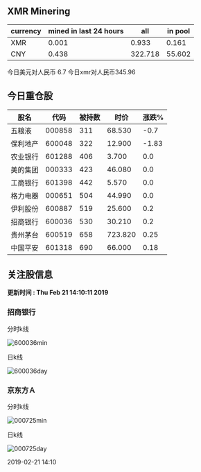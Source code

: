 ## XMR Minering

|currency|mined in last 24 hours|all|in pool|
|---|---|---|---|
|XMR|0.001|0.933|0.161|
|CNY|0.438|322.718|55.602|

今日美元对人民币 6.7	今日xmr对人民币345.96


## 今日重仓股 

|股名|代码|被持数|时价|涨跌%|
|---|---|---|---|---|
|五粮液|000858|311|68.530|-0.7|
|保利地产|600048|322|12.900|-1.83|
|农业银行|601288|406|3.700|0.0|
|美的集团|000333|423|46.080|0.0|
|工商银行|601398|442|5.570|0.0|
|格力电器|000651|504|44.990|0.0|
|伊利股份|600887|519|25.600|0.2|
|招商银行|600036|530|30.210|0.2|
|贵州茅台|600519|658|723.820|0.25|
|中国平安|601318|690|66.000|0.18|

## 关注股信息
**更新时间 : Thu Feb 21 14:10:11 2019**
### 招商银行 
分时k线

![600036min](http://image.sinajs.cn/newchart/min/n/sh600036.gif)

日k线

![600036day](http://image.sinajs.cn/newchart/daily/n/sh600036.gif)

### 京东方Ａ 
分时k线

![000725min](http://image.sinajs.cn/newchart/min/n/sz000725.gif)

日k线

![000725day](http://image.sinajs.cn/newchart/daily/n/sz000725.gif)

2019-02-21 14:10